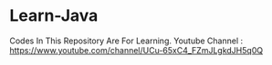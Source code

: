 # Learn-Java
Codes In This Repository Are For Learning. Youtube Channel : https://www.youtube.com/channel/UCu-65xC4_FZmJLgkdJH5q0Q

